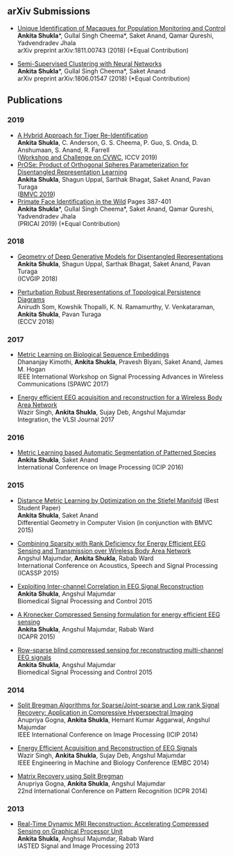
## arXiv Submissions

  - [Unique Identification of Macaques for Population Monitoring and Control](https://arxiv.org/abs/1811.00743)  
    **Ankita Shukla**\*, Gullal Singh Cheema\*, Saket Anand, Qamar Qureshi, Yadvendradev Jhala  
    arXiv preprint arXiv:1811.00743 (2018)
    (\*Equal Contribution)
    
  - [Semi-Supervised Clustering with Neural Networks](https://www.google.com/url?sa=t&rct=j&q=&esrc=s&source=web&cd=1&cad=rja&uact=8&ved=2ahUKEwiz5ci4uIPjAhXQvJ4KHd6oCPcQFjAAegQIAxAB&url=https%3A%2F%2Farxiv.org%2Fabs%2F1806.01547&usg=AOvVaw3Vh22r2Rzyo98I2a5dEFna)  
    **Ankita Shukla**\*, Gullal Singh Cheema\*, Saket Anand  
    arXiv preprint arXiv:1806.01547 (2018)
    (\*Equal Contribution)




## Publications  
### 2019
  - [A Hybrid Approach for Tiger Re-Identification](http://openaccess.thecvf.com/content_ICCVW_2019/papers/CVWC/Shukla_A_Hybrid_Approach_to_Tiger_Re-Identification_ICCVW_2019_paper.pdf)  
    **Ankita Shukla**, C. Anderson, G. S. Cheema, P. Guo, S. Onda, D. Anshumaan, S. Anand, R. Farrell  
     ([Workshop and Challenge on CVWC](https://cvwc2019.github.io/index.html#body-home), ICCV 2019)
  - [PrOSe: Product of Orthogonal Spheres Parameterization for Disentangled Representation Learning](https://bmvc2019.org/wp-content/uploads/papers/1056-paper.pdf)  
    **Ankita Shukla**, Shagun Uppal, Sarthak Bhagat, Saket Anand, Pavan Turaga   
    ([BMVC 2019](https://bmvc2019.org/))
  - [Primate Face Identification in the Wild](https://link.springer.com/content/pdf/10.1007%2F978-3-030-29894-4.pdf) Pages 387-401  
    **Ankita Shukla**\*, Gullal Singh Cheema\*, Saket Anand, Qamar Qureshi, Yadvendradev Jhala  
    (PRICAI 2019)
    (\*Equal Contribution)
  
### 2018 
  - [Geometry of Deep Generative Models for Disentangled Representations](https://arxiv.org/pdf/1902.06964.pdf)  
    **Ankita Shukla**, Shagun Uppal, Sarthak Bhagat, Saket Anand, Pavan Turaga    
    (ICVGIP 2018)
    
  - [Perturbation Robust Representations of Topological Persistence Diagrams](http://openaccess.thecvf.com/content_ECCV_2018/papers/Anirudh_Som_Perturbation_Robust_Representations_ECCV_2018_paper.pdf)  
    Anirudh Som, Kowshik Thopalli, K. N. Ramamurthy, V. Venkataraman, **Ankita Shukla**, Pavan Turaga  
    (ECCV 2018)
 
### 2017
 - [Metric Learning on Biological Sequence Embeddings](http://ieeexplore.ieee.org/document/8227769/)  
   Dhananjay Kimothi, **Ankita Shukla**, Pravesh Biyani, Saket Anand, James M. Hogan  
   IEEE International Workshop on Signal Processing Advances in Wireless Communications (SPAWC 2017)
   
 - [Energy efficient EEG acquisition and reconstruction for a Wireless Body Area Network](https://www.sciencedirect.com/science/article/pii/S0167926016300438)  
    Wazir Singh, **Ankita Shukla**, Sujay Deb, Angshul Majumdar  
    Integration, the VLSI Journal 2017

### 2016 
 - [Metric Learning based Automatic Segmentation of Patterned Species](https://www.iiitd.edu.in/~anands/files/papers/ml_seg_icip2016.pdf)  
   **Ankita Shukla**, Saket Anand  
   International Conference on Image Processing (ICIP 2016)

### 2015
 - [Distance Metric Learning by Optimization on the Stiefel Manifold](http://www.bmva.org/bmvc/2015/diffcv/papers/paper007/paper007.pdf) (Best Student Paper)  
   **Ankita Shukla**, Saket Anand  
   Differential Geometry in Computer Vision (in conjunction with BMVC 2015)
   
 - [Combining Sparsity with Rank Deficiency for Energy Efficient EEG Sensing
   and Transmission over Wireless Body Area Network](http://ieeexplore.ieee.org/stamp/stamp.jsp?tp=&arnumber=7178087)  
   Angshul Majumdar, **Ankita Shukla**, Rabab Ward  
   International Conference on Acoustics, Speech and Signal Processing (ICASSP 2015)

 - [Exploiting Inter-channel Correlation in EEG Signal Reconstruction](https://www.sciencedirect.com/science/article/pii/S1746809414001694)  
   **Ankita Shukla**, Angshul Majumdar  
   Biomedical Signal Processing and Control 2015
   
 - [A Kronecker Compressed Sensing formulation for energy efficient EEG sensing](https://ieeexplore.ieee.org/stamp/stamp.jsp?arnumber=7050682)  
   **Ankita Shukla**, Angshul Majumdar, Rabab Ward  
   (ICAPR 2015)
   
 - [Row-sparse blind compressed sensing for reconstructing multi-channel EEG signals](https://www.sciencedirect.com/science/article/pii/S1746809414001359)    
   **Ankita Shukla**, Angshul Majumdar  
   Biomedical Signal Processing and Control 2015

   
   

### 2014
 - [Split Bregman Algorithms for Sparse/Joint-sparse and Low rank Signal Recovery: Application 
   in Compressive  Hyperspectral Imaging](http://ieeexplore.ieee.org/stamp/stamp.jsp?tp=&arnumber=7025260)  
   Anupriya Gogna, **Ankita Shukla**, Hemant Kumar Aggarwal, Angshul Majumdar  
   IEEE International Conference on Image Processing (ICIP 2014)

 - [Energy Efficient Acquisition and Reconstruction of EEG Signals](https://www.ncbi.nlm.nih.gov/pubmed/25570198)      
   Wazir Singh, **Ankita Shukla**, Sujay Deb, Angshul Majumdar  
   IEEE Engineering in Machine and Biology Conference (EMBC 2014)

 - [Matrix Recovery using Split Bregman](https://arxiv.org/abs/1312.6872)  
   Anupriya Gogna, **Ankita Shukla**, Angshul Majumdar  
   22nd International Conference on Pattern Recognition (ICPR 2014)
   
### 2013
 - [Real-Time Dynamic MRI Reconstruction:
   Accelerating Compressed Sensing on Graphical Processor Unit](https://www.actapress.com/Abstract.aspx?paperId=455711)  
   **Ankita Shukla**, Anghsul Majumdar, Rabab Ward  
   IASTED Signal and Image Processing 2013


